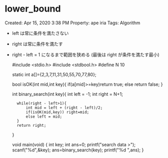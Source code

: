 # lower_bound

Created: Apr 15, 2020 3:38 PM
Property: ape iria
Tags: Algorithm

- left は常に条件を満たさない
- right は常に条件を満たす
- right - left = 1 になるまで範囲を狭める (最後は right が条件を満たす最小)

    #include <stdio.h>
    #include <stdbool.h>
    #define N 10
    
    static int a[]={2,3,7,11,31,50,55,70,77,80};
    
    bool isOK(int mid,int key){
        if(a[mid]>=key)return true;
        else return false;
    }
    
    int binary_search(int key){
        int left = -1;
        int right = N+1;
    
        while(right - left>1){
            int mid = left + (right - left)/2;
            if(isOK(mid,key)) right=mid;
            else left = mid;
        }
        return right;
    }
    
    void main(void) {
        int key;
        int ans=0;
        printf("search data >"); scanf("%d",&key);
        ans=binary_search(key);
        printf("%d ",ans);
    }